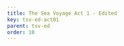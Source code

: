 ```yaml
---
title: The Sea Voyage Act 1 - Edited
key: tsv-ed-act01
parent: tsv-ed
order: 10
---
```

<tei-render mode="drama" linedisplay="5" src="../../../files/TSV-Edited-Act1.xml" line-display="5" line-prefix="line" line-start="1" close-icon="close" close-label="Close" copy-message="Copied to Clipboard" link-icon="link" link-label="Get link" page-icon="description" page-label="See the original page" pathAssetCss="../../../assets/css"></tei-render>
